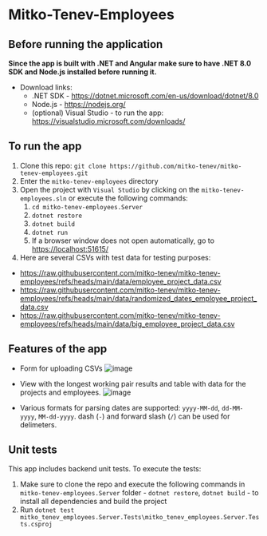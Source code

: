 # Mitko-Tenev-Employees

## Before running the application

**Since the app is built with .NET and Angular make sure to have .NET 8.0 SDK and Node.js installed before running it.**
- Download links:
  - .NET SDK - https://dotnet.microsoft.com/en-us/download/dotnet/8.0
  - Node.js - https://nodejs.org/
  - (optional) Visual Studio - to run the app: https://visualstudio.microsoft.com/downloads/

## To run the app
1. Clone this repo: `git clone https://github.com/mitko-tenev/mitko-tenev-employees.git`
2. Enter the `mitko-tenev-employees` directory
3. Open the project with `Visual Studio` by clicking on the `mitko-tenev-employees.sln` or execute the following commands:
     1. `cd mitko-tenev-employees.Server`
     2. `dotnet restore`
     3. `dotnet build`
     4. `dotnet run`
     5. If a browser window does not open automatically, go to [https://localhost:51615/](https://localhost:51615/)
4. Here are several CSVs with test data for testing purposes:
- https://raw.githubusercontent.com/mitko-tenev/mitko-tenev-employees/refs/heads/main/data/employee_project_data.csv
- https://raw.githubusercontent.com/mitko-tenev/mitko-tenev-employees/refs/heads/main/data/randomized_dates_employee_project_data.csv
- https://raw.githubusercontent.com/mitko-tenev/mitko-tenev-employees/refs/heads/main/data/big_employee_project_data.csv
  
## Features of the app
- Form for uploading CSVs
![image](https://github.com/user-attachments/assets/a9a9611a-70d8-49ce-8030-44dac62e54e9)

- View with the longest working pair results and table with data for the projects and employees.
![image](https://github.com/user-attachments/assets/6bc091e0-809c-41c3-8134-bf39a2644e71)

- Various formats for parsing dates are supported: `yyyy-MM-dd`, `dd-MM-yyyy`, `MM-dd-yyyy`. dash (`-`) and forward slash (`/`) can be used for delimeters.

## Unit tests
This app includes backend unit tests.
To execute the tests:
1. Make sure to clone the repo and execute the following commands in `mitko-tenev-employees.Server` folder - `dotnet restore`, `dotnet build` - to install all dependencies and build the project
2. Run `dotnet test mitko_tenev_employees.Server.Tests\mitko_tenev_employees.Server.Tests.csproj`
